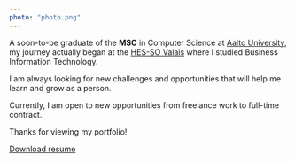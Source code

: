 ```yaml
---
photo: "photo.png"
---
```


A soon-to-be graduate of the __MSC__ in Computer Science at [Aalto University](https://www.aalto.fi/en/), my journey actually began at the [HES-SO Valais](https://www.hevs.ch/en/) where I studied Business Information Technology.

I am always looking for new challenges and opportunities that will help me learn and grow as a person.

Currently, I am open to new opportunities from freelance work to full-time contract.

Thanks for viewing my portfolio!

[Download resume](/resume.pdf)

